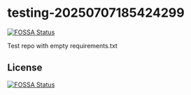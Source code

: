# testing-20250707185424299
[![FOSSA Status](https://app.fossa.com/api/projects/git%2Bgithub.com%2Fkirogum%2Ftesting-20250707185424299.svg?type=shield)](https://app.fossa.com/projects/git%2Bgithub.com%2Fkirogum%2Ftesting-20250707185424299?ref=badge_shield)

Test repo with empty requirements.txt


## License
[![FOSSA Status](https://app.fossa.com/api/projects/git%2Bgithub.com%2Fkirogum%2Ftesting-20250707185424299.svg?type=large)](https://app.fossa.com/projects/git%2Bgithub.com%2Fkirogum%2Ftesting-20250707185424299?ref=badge_large)